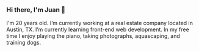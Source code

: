 ### Hi there, I'm Juan 👋

I'm 20 years old. 
I’m currently working at a real estate company located in Austin, TX.
I’m currently learning front-end web development.
In my free time I enjoy playing the piano, taking photographs, aquascaping, and training dogs. 


<!--
**JM-EH/JM-EH** is a ✨ _special_ ✨ repository because its `README.md` (this file) appears on your GitHub profile.

Here are some ideas to get you started:

- 🔭 I’m currently working on ...
- 🌱 I’m currently learning ...
- 👯 I’m looking to collaborate on ...
- 🤔 I’m looking for help with ...
- 💬 Ask me about ...
- 📫 How to reach me: ...
- 😄 Pronouns: ...
- ⚡ Fun fact: ...
-->
